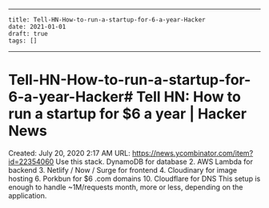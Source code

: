 
---
    title: Tell-HN-How-to-run-a-startup-for-6-a-year-Hacker
    date: 2021-01-01    
    draft: true
    tags: []
---
# Tell-HN-How-to-run-a-startup-for-6-a-year-Hacker# Tell HN: How to run a startup for $6 a year | Hacker News
Created: July 20, 2020 2:17 AM
URL: https://news.ycombinator.com/item?id=22354060
Use this stack.
DynamoDB for database
2.
AWS Lambda for backend
3.
Netlify / Now / Surge for frontend
4.
Cloudinary for image hosting
6.
Porkbun for $6 .com domains
10.
Cloudflare for DNS
This setup is enough to handle ~1M/requests month, more or less, depending on the application.
